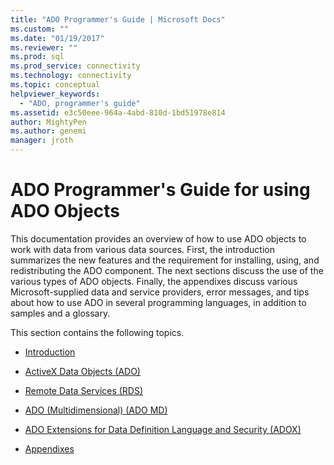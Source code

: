```yaml
---
title: "ADO Programmer's Guide | Microsoft Docs"
ms.custom: ""
ms.date: "01/19/2017"
ms.reviewer: ""
ms.prod: sql
ms.prod_service: connectivity
ms.technology: connectivity
ms.topic: conceptual
helpviewer_keywords:
  - "ADO, programmer's guide"
ms.assetid: e3c50eee-964a-4abd-810d-1bd51978e814
author: MightyPen
ms.author: genemi
manager: jroth
---
```

# ADO Programmer's Guide for using ADO Objects
This documentation provides an overview of how to use ADO objects to work with data from various data sources. First, the introduction summarizes the new features and the requirement for installing, using, and redistributing the ADO component. The next sections discuss the use of the various types of ADO objects. Finally, the appendixes discuss various Microsoft-supplied data and service providers, error messages, and tips about how to use ADO in several programming languages, in addition to samples and a glossary.

 This section contains the following topics.

-   [Introduction](../../ado/guide/ado-introduction.md)

-   [ActiveX Data Objects (ADO)](../../ado/guide/data/activex-data-objects-ado.md)

-   [Remote Data Services (RDS)](../../ado/guide/remote-data-service/remote-data-service-rds.md)

-   [ADO (Multidimensional) (ADO MD)](../../ado/guide/multidimensional/ado-multidimensional-ado-md.md)

-   [ADO Extensions for Data Definition Language and Security (ADOX)](../../ado/guide/extensions/ado-extensions-for-data-definition-language-and-security-adox.md)

-   [Appendixes](../../ado/guide/appendixes/ado-appendixes.md)
